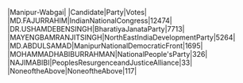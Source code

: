  
|Manipur-Wabgai|
|Candidate|Party|Votes|
|MD.FAJURRAHIM|IndianNationalCongress|12474|
|DR.USHAMDEBENSINGH|BharatiyaJanataParty|7713|
|MAYENGBAMRANJITSINGH|NorthEastIndiaDevelopmentParty|5264|
|MD.ABDULSAMAD|ManipurNationalDemocraticFront|1695|
|MOHAMMADHABIBURRAHMAN|NationalPeople'sParty|326|
|NAJIMABIBI|PeoplesResurgenceandJusticeAlliance|33|
|NoneoftheAbove|NoneoftheAbove|117|
